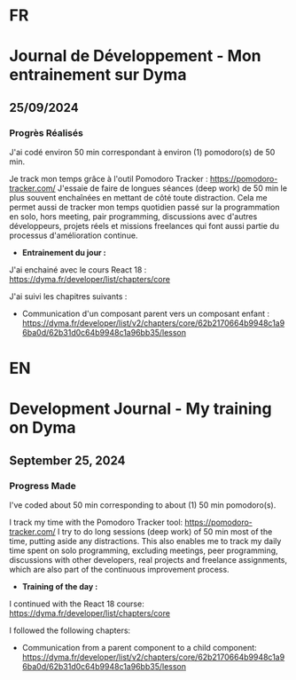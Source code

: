 # FR

# Journal de Développement - Mon entrainement sur Dyma

## 25/09/2024

### Progrès Réalisés

J'ai codé environ 50 min correspondant à environ (1) pomodoro(s) de 50 min.

Je track mon temps grâce à l'outil Pomodoro Tracker : https://pomodoro-tracker.com/
J'essaie de faire de longues séances (deep work) de 50 min le plus souvent enchaînées en mettant de côté toute distraction.
Cela me permet aussi de tracker mon temps quotidien passé sur la programmation en solo, hors meeting, pair programming, discussions avec d'autres développeurs, projets réels et missions freelances qui font aussi partie du processus d'amélioration continue.

- **Entrainement du jour :**

J'ai enchainé avec le cours React 18 : https://dyma.fr/developer/list/chapters/core

J'ai suivi les chapitres suivants :

- Communication d'un composant parent vers un composant enfant : https://dyma.fr/developer/list/v2/chapters/core/62b2170664b9948c1a96ba0d/62b31d0c64b9948c1a96bb35/lesson

# EN

# Development Journal - My training on Dyma

## September 25, 2024

### Progress Made

I've coded about 50 min corresponding to about (1) 50 min pomodoro(s).

I track my time with the Pomodoro Tracker tool: https://pomodoro-tracker.com/ I try to do long sessions (deep work) of 50 min most of the time, putting aside any distractions. This also enables me to track my daily time spent on solo programming, excluding meetings, peer programming, discussions with other developers, real projects and freelance assignments, which are also part of the continuous improvement process.

- **Training of the day :**

I continued with the React 18 course: https://dyma.fr/developer/list/chapters/core

I followed the following chapters:

- Communication from a parent component to a child component: https://dyma.fr/developer/list/v2/chapters/core/62b2170664b9948c1a96ba0d/62b31d0c64b9948c1a96bb35/lesson
